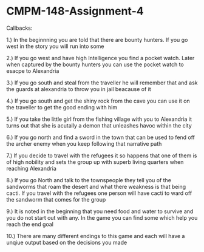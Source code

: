 # CMPM-148-Assignment-4
Callbacks: 

1.) In the beginnning you are told that there are bounty hunters. If you go west in the story you will run into some

2.) If you go west and have high Intelligence you find a pocket watch. Later when captured by the bounty hunters you can use the pocket watch to esacpe to Alexandria

3.) If you go south and steal from the traveller he will remember that and ask the guards at alexandria to throw you in jail beacause of it

4.) If you go south and get the shiny rock from the cave you can use it on the traveller to get the good ending with him

5.) If you take the little girl from the fishing village with you to Alexandria it turns out that she is acutally a demon that unleashes havoc within the city

6.) If you go north and find a sword in the town that can be used to fend off the archer enemy when you keep following that narrative path

7.) If you decide to travel with the refugees it so happens that one of them is of high nobility and sets the group up with superb living quarters when reaching Alexandria

8.) If you go North and talk to the townspeople they tell you of the sandworms that roam the desert and what there weakness is that being cacti. If you travel with the refugees one person will have cacti to ward off the sandworm that comes for the group

9.) It is noted in the beginning that you need food and water to survive and you do not start out with any. In the game you can find some which help you reach the end goal

10.) There are many different endings to this game and each will have a unqiue output based on the decisions you made
